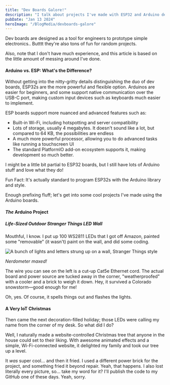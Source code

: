 ```yaml
---
title: "Dev Boards Galore!"
description: "I talk about projects I've made with ESP32 and Arduino dev kits, and briefly their differences."
pubDate: "Jan 13 2024"
heroImage: "/BlogMedia/devboards-galore"
---
```

Dev boards are designed as a tool for engineers to prototype simple electronics.. Butttt they're also tons of fun for random projects.

Also, note that I don't have much experience, and this article is based on the little amount of messing around I've done.

#### Arduino vs. ESP: What's the Difference?

Without getting into the nitty-gritty details distinguishing the duo of dev boards, ESP32s are the more powerful and flexible option. Arduinos are easier for beginners, and some support native communication over the USB-C port, making custom input devices such as keyboards much easier to implement.

ESP boards support more nuanced and advanced features such as:

- Built-in Wi-Fi, including hotspotting and server compatibility
- Lots of storage, usually 4 megabytes. It doesn't sound like a lot, but compared to 64 KB, the possibilities are endless
- A much more powerful processor, allowing you to do advanced tasks like running a touchscreen UI
- The standard PlatformIO add-on ecosystem supports it, making development so much better.

I might be a little bit partial to ESP32 boards, but I still have lots of Arduino stuff and love what they do!

Fun Fact: It's actually standard to program ESP32s with the Arduino library and style.

Enough prefixing fluff; let's get into some cool projects I've made using the Arduino boards.

#### *The* Arduino Project

##### Life-Sized Outdoor Stranger Things LED Wall

Mouthful, I know. I put up 100 WS2811 LEDs that I got off Amazon, painted some "removable" (it wasn't) paint on the wall, and did some coding.

![A bunch of lights and letters strung up on a wall, Stranger Things style](/BlogMedia/StrangerThingsLeds.avif)

*Nerdometer maxed!*

The wire you can see on the left is a cut-up Cat5e Ethernet cord. The actual board and power source are tucked away in the corner, "weatherproofed" with a cooler and a brick to weigh it down. Hey, it survived a Colorado snowstorm—good enough for me!

Oh, yes. Of course, it spells things out and flashes the lights.

#### A Very IoT Christmas

Then came the next decoration-filled holiday; those LEDs were calling my name from the corner of my desk. So what did I do?

Well, I naturally made a website-controlled Christmas tree that anyone in the house could set to their liking. With awesome animated effects and a simple, Wi-Fi-connected website, it delighted my family and took our tree up a level.

It *was* super cool... and then it fried. I used a different power brick for the project, and something fried it beyond repair. Yeah, that happens. I also lost literally every picture, so... take my word for it? I'll publish the code to my GitHub one of these days. Yeah, sorry.
